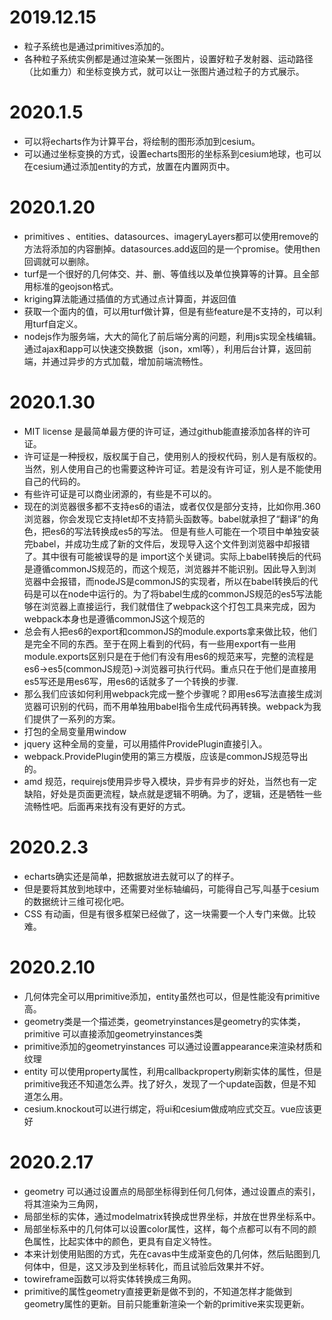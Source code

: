 # 2019.12.15

* 粒子系统也是通过primitives添加的。
* 各种粒子系统实例都是通过渲染某一张图片，设置好粒子发射器、运动路径（比如重力）和坐标变换方式，就可以让一张图片通过粒子的方式展示。



# 2020.1.5

* 可以将echarts作为计算平台，将绘制的图形添加到cesium。
* 可以通过坐标变换的方式，设置echarts图形的坐标系到cesium地球，也可以在cesium通过添加entity的方式，放置在内置网页中。



# 2020.1.20

* primitives 、entities、datasources、imageryLayers都可以使用remove的方法将添加的内容删掉。datasources.add返回的是一个promise。使用then回调就可以删除。
* turf是一个很好的几何体交、并、删、等值线以及单位换算等的计算。且全部用标准的geojson格式。
* kriging算法能通过插值的方式通过点计算面，并返回值
* 获取一个面内的值，可以用turf做计算，但是有些feature是不支持的，可以利用turf自定义。
* nodejs作为服务端，大大的简化了前后端分离的问题，利用js实现全栈编辑。通过ajax和app可以快速交换数据（json，xml等），利用后台计算，返回前端，并通过异步的方式加载，增加前端流畅性。

# 2020.1.30

* MIT license 是最简单最方便的许可证，通过github能直接添加各样的许可证。
* 许可证是一种授权，版权属于自己，使用别人的授权代码，别人是有版权的。当然，别人使用自己的也需要这种许可证。若是没有许可证，别人是不能使用自己的代码的。
* 有些许可证是可以商业闭源的，有些是不可以的。
* 现在的浏览器很多都不支持es6的语法，或者仅仅是部分支持，比如你用.360浏览器，你会发现它支持let却不支持箭头函数等。babel就承担了“翻译”的角色，把es6的写法转换成es5的写法。 但是有些人可能在一个项目中单独安装完babel，并成功生成了新的文件后，发现导入这个文件到浏览器中却报错了。其中很有可能被误导的是 import这个关键词。实际上babel转换后的代码是遵循commonJS规范的，而这个规范，浏览器并不能识别。因此导入到浏览器中会报错，而nodeJS是commonJS的实现者，所以在babel转换后的代码是可以在node中运行的。为了将babel生成的commonJS规范的es5写法能够在浏览器上直接运行，我们就借住了webpack这个打包工具来完成，因为webpack本身也是遵循commonJS这个规范的
* 总会有人把es6的export和commonJS的module.exports拿来做比较，他们是完全不同的东西。至于在网上看到的代码，有一些用export有一些用module.exports区别只是在于他们有没有用es6的规范来写，完整的流程是 es6->es5(commonJS规范)->浏览器可执行代码。重点只在于他们是直接用es5写还是用es6写，用es6的话就多了一个转换的步骤.
* 那么我们应该如何利用webpack完成一整个步骤呢？即用es6写法直接生成浏览器可识别的代码，而不用单独用babel指令生成代码再转换。webpack为我们提供了一系列的方案。
* 打包的全局变量用window
* jquery 这种全局的变量，可以用插件ProvidePlugin直接引入。
* webpack.ProvidePlugin使用的第三方模版，应该是commonJS规范导出的。
* amd 规范，requirejs使用异步导入模块，异步有异步的好处，当然也有一定缺陷，好处是页面更流程，缺点就是逻辑不明确。为了，逻辑，还是牺牲一些流畅性吧。后面再来找有没有更好的方式。

# 2020.2.3
* echarts确实还是简单，把数据放进去就可以了的样子。
* 但是要将其放到地球中，还需要对坐标轴编码，可能得自己写,叫基于cesium的数据统计三维可视化吧。
* CSS 有动画，但是有很多框架已经做了，这一块需要一个人专门来做。比较难。

# 2020.2.10
* 几何体完全可以用primitive添加，entity虽然也可以，但是性能没有primitive高。
* geometry类是一个描述类，geometryinstances是geometry的实体类，primitive 可以直接添加geometryinstances类
* primitive添加的geometryinstances 可以通过设置appearance来渲染材质和纹理
* entity 可以使用property属性，利用callbackproperty刷新实体的属性，但是primitive我还不知道怎么弄。找了好久，发现了一个update函数，但是不知道怎么用。
* cesium.knockout可以进行绑定，将ui和cesium做成响应式交互。vue应该更好

# 2020.2.17
* geometry 可以通过设置点的局部坐标得到任何几何体，通过设置点的索引，将其渲染为三角网，
* 局部坐标的实体，通过modelmatrix转换成世界坐标，并放在世界坐标系中。
* 局部坐标系中的几何体可以设置color属性，这样，每个点都可以有不同的颜色属性，比起实体中的颜色，更具有自定义特性。
* 本来计划使用贴图的方式，先在cavas中生成渐变色的几何体，然后贴图到几何体中，但是，这又涉及到坐标转化，而且试验后效果并不好。
* towireframe函数可以将实体转换成三角网。
* primitive的属性geometry直接更新是做不到的，不知道怎样才能做到geometry属性的更新。目前只能重新渲染一个新的primitive来实现更新。
